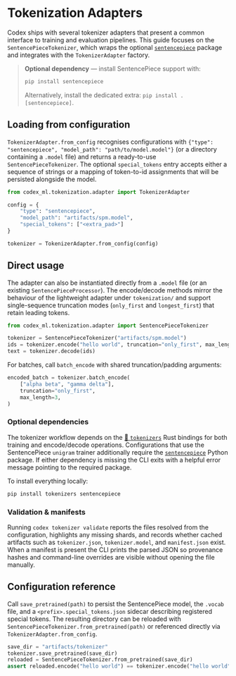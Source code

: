 # Tokenization Adapters

Codex ships with several tokenizer adapters that present a common interface to
training and evaluation pipelines. This guide focuses on the
`SentencePieceTokenizer`, which wraps the optional [`sentencepiece`][spm]
package and integrates with the `TokenizerAdapter` factory.

> **Optional dependency** — install SentencePiece support with:
>
> ```bash
> pip install sentencepiece
> ```
>
> Alternatively, install the dedicated extra: `pip install .[sentencepiece]`.

## Loading from configuration

`TokenizerAdapter.from_config` recognises configurations with
`{"type": "sentencepiece", "model_path": "path/to/model.model"}` (or a
directory containing a `.model` file) and returns a ready-to-use
`SentencePieceTokenizer`. The optional `special_tokens` entry accepts either a
sequence of strings or a mapping of token-to-id assignments that will be
persisted alongside the model.

```python
from codex_ml.tokenization.adapter import TokenizerAdapter

config = {
    "type": "sentencepiece",
    "model_path": "artifacts/spm.model",
    "special_tokens": ["<extra_pad>"]
}

tokenizer = TokenizerAdapter.from_config(config)
```
## Direct usage

The adapter can also be instantiated directly from a `.model` file (or an
existing `SentencePieceProcessor`). The encode/decode methods mirror the
behaviour of the lightweight adapter under `tokenization/` and support
single-sequence truncation modes (`only_first` and `longest_first`) that retain
leading tokens.

```python
from codex_ml.tokenization.adapter import SentencePieceTokenizer

tokenizer = SentencePieceTokenizer("artifacts/spm.model")
ids = tokenizer.encode("hello world", truncation="only_first", max_length=4)
text = tokenizer.decode(ids)
```
For batches, call `batch_encode` with shared truncation/padding arguments:

```python
encoded_batch = tokenizer.batch_encode(
    ["alpha beta", "gamma delta"],
    truncation="only_first",
    max_length=3,
)
```
### Optional dependencies

The tokenizer workflow depends on the [🤗 `tokenizers`](https://github.com/huggingface/tokenizers)
Rust bindings for both training and encode/decode operations. Configurations that
use the SentencePiece `unigram` trainer additionally require the
[`sentencepiece`](https://github.com/google/sentencepiece) Python package. If either
dependency is missing the CLI exits with a helpful error message pointing to the
required package.

To install everything locally:

```bash
pip install tokenizers sentencepiece
```
### Validation & manifests

Running `codex tokenizer validate` reports the files resolved from the
configuration, highlights any missing shards, and records whether cached
artifacts such as `tokenizer.json`, `tokenizer.model`, and `manifest.json` exist.
When a manifest is present the CLI prints the parsed JSON so provenance hashes
and command-line overrides are visible without opening the file manually.

## Configuration reference

Call `save_pretrained(path)` to persist the SentencePiece model, the `.vocab`
file, and a `<prefix>.special_tokens.json` sidecar describing registered special
tokens. The resulting directory can be reloaded with
`SentencePieceTokenizer.from_pretrained(path)` or referenced directly via
`TokenizerAdapter.from_config`.

```python
save_dir = "artifacts/tokenizer"
tokenizer.save_pretrained(save_dir)
reloaded = SentencePieceTokenizer.from_pretrained(save_dir)
assert reloaded.encode("hello world") == tokenizer.encode("hello world")
```
[spm]: https://github.com/google/sentencepiece
